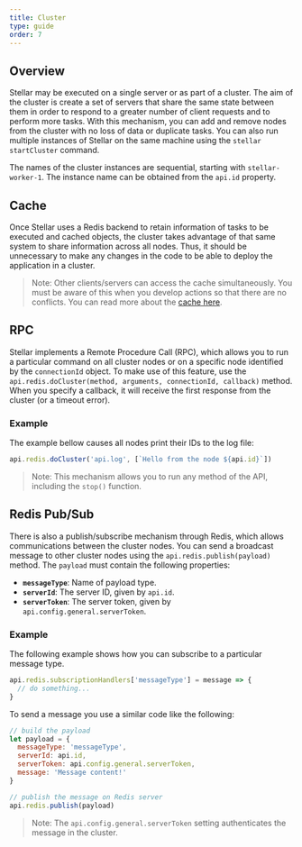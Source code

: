 ```yaml
---
title: Cluster
type: guide
order: 7
---
```


## Overview

Stellar may be executed on a single server or as part of a cluster. The aim of the cluster is create a set of servers that share the same state between them in order to respond to a greater number of client requests and to perform more tasks. With this mechanism, you can add and remove nodes from the cluster with no loss of data or duplicate tasks. You can also run multiple instances of Stellar on the same machine using the `stellar startCluster` command.

The names of the cluster instances are sequential, starting with `stellar-worker-1`. The instance name can be obtained from the `api.id` property.

## Cache

Once Stellar uses a Redis backend to retain information of tasks to be executed and cached objects, the cluster takes advantage of that same system to share information across all nodes. Thus, it should be unnecessary to make any changes in the code to be able to deploy the application in a cluster.

> Note: Other clients/servers can access the cache simultaneously. You must be aware of this when you develop actions so that there are no conflicts. You can read more about the [cache here](cache.html).

## RPC

Stellar implements a Remote Procedure Call (RPC), which allows you to run a particular command on all cluster nodes or on a specific node identified by the `connectionId` object. To make use of this feature, use the `api.redis.doCluster(method, arguments, connectionId, callback)` method.  When you specify a callback, it will receive the first response from the cluster (or a timeout error).

### Example

The example bellow causes all nodes print their IDs to the log file:

```javascript
api.redis.doCluster('api.log', [`Hello from the node ${api.id}`])
```

> Note: This mechanism allows you to run any method of the API, including the `stop()` function.

## Redis Pub/Sub

There is also a publish/subscribe mechanism through Redis, which allows communications between the cluster nodes. You can send a broadcast message to other cluster nodes using the `api.redis.publish(payload)` method. The `payload` must contain the following properties:

- **`messageType`**: Name of payload type.
- **`serverId`**: The server ID, given by `api.id`.
- **`serverToken`**: The server token, given by `api.config.general.serverToken`.

### Example

The following example shows how you can subscribe to a particular message type.

```javascript
api.redis.subscriptionHandlers['messageType'] = message => {
  // do something...
}
```

To send a message you use a similar code like the following:

```javascript
// build the payload
let payload = {
  messageType: 'messageType',
  serverId: api.id,
  serverToken: api.config.general.serverToken,
  message: 'Message content!'
}

// publish the message on Redis server
api.redis.publish(payload)
```

> Note: The `api.config.general.serverToken` setting authenticates the message in the cluster.
